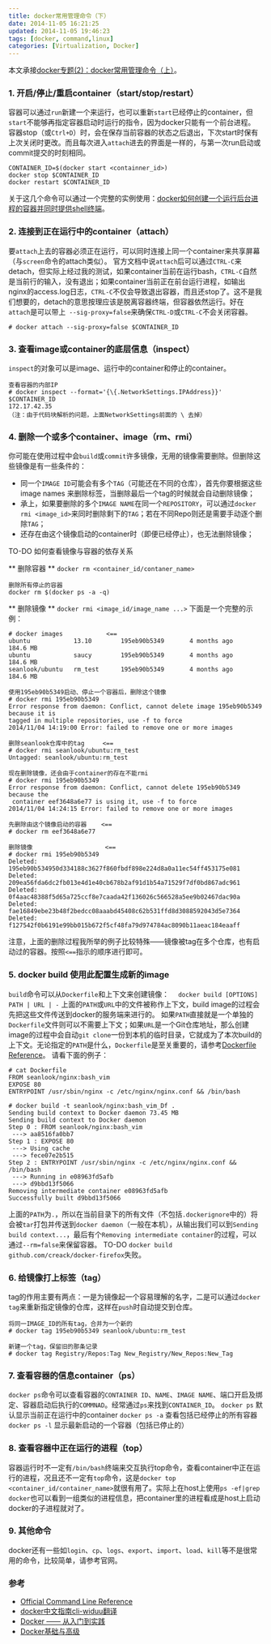 ```yaml
---
title: docker常用管理命令（下）
date: 2014-11-05 16:21:25
updated: 2014-11-05 19:46:23
tags: [docker, command,linux]
categories: [Virtualization, Docker]
---
```


本文承接[docker专题(2)：docker常用管理命令（上）](http://xgknight.com/2014/10/31/docker-command-best-use-1/)。
### 1. 开启/停止/重启container（start/stop/restart） ###
容器可以通过`run`新建一个来运行，也可以重新`start`已经停止的container，但`start`不能够再指定容器启动时运行的指令，因为docker只能有一个前台进程。
容器stop（或`Ctrl+D`）时，会在保存当前容器的状态之后退出，下次start时保有上次关闭时更改。而且每次进入`attach`进去的界面是一样的，与第一次run启动或commit提交的时刻相同。
```
CONTAINER_ID=$(docker start <containner_id>)
docker stop $CONTAINER_ID
docker restart $CONTAINER_ID
```
关于这几个命令可以通过一个完整的实例使用：[docker如何创建一个运行后台进程的容器并同时提供shell终端](http://xgknight.com/2014/11/03/docker-run-container-with-shell-daemon_process/)。

### 2. 连接到正在运行中的container（attach） ###
要`attach`上去的容器必须正在运行，可以同时连接上同一个container来共享屏幕（与`screen`命令的attach类似）。
官方文档中说`attach`后可以通过`CTRL-C`来detach，但实际上经过我的测试，如果container当前在运行bash，`CTRL-C`自然是当前行的输入，没有退出；如果container当前正在前台运行进程，如输出nginx的access.log日志，`CTRL-C`不仅会导致退出容器，而且还stop了。这不是我们想要的，detach的意思按理应该是脱离容器终端，但容器依然运行。好在`attach`是可以带上` --sig-proxy=false`来确保`CTRL-D`或`CTRL-C`不会关闭容器。

<!-- more -->

```
# docker attach --sig-proxy=false $CONTAINER_ID
```

### 3. 查看image或container的底层信息（inspect） ###
`inspect`的对象可以是image、运行中的container和停止的container。

```
查看容器的内部IP
# docker inspect --format='{\{.NetworkSettings.IPAddress}}' $CONTAINER_ID
172.17.42.35
（注：由于代码块解析的问题，上面NetworkSettings前面的 \ 去掉）
```

### 4. 删除一个或多个container、image（rm、rmi） ###
你可能在使用过程中会`build`或`commit`许多镜像，无用的镜像需要删除。但删除这些镜像是有一些条件的：
- 同一个`IMAGE ID`可能会有多个`TAG`（可能还在不同的仓库），首先你要根据这些 image names 来删除标签，当删除最后一个tag的时候就会自动删除镜像；
- 承上，如果要删除的多个`IMAGE NAME`在同一个`REPOSITORY`，可以通过`docker rmi <image_id>`来同时删除剩下的`TAG`；若在不同Repo则还是需要手动逐个删除`TAG`；
- 还存在由这个镜像启动的container时（即便已经停止），也无法删除镜像；

TO-DO
  如何查看镜像与容器的依存关系

** 删除容器 **
`docker rm <container_id/contaner_name>`
```
删除所有停止的容器
docker rm $(docker ps -a -q)
```

** 删除镜像 **
`docker rmi <image_id/image_name ...>` 
下面是一个完整的示例：
```
# docker images            <==
ubuntu            13.10        195eb90b5349       4 months ago       184.6 MB
ubuntu            saucy        195eb90b5349       4 months ago       184.6 MB
seanlook/ubuntu   rm_test      195eb90b5349       4 months ago       184.6 MB

使用195eb90b5349启动、停止一个容器后，删除这个镜像
# docker rmi 195eb90b5349
Error response from daemon: Conflict, cannot delete image 195eb90b5349 because it is 
tagged in multiple repositories, use -f to force
2014/11/04 14:19:00 Error: failed to remove one or more images

删除seanlook仓库中的tag     <==
# docker rmi seanlook/ubuntu:rm_test
Untagged: seanlook/ubuntu:rm_test

现在删除镜像，还会由于container的存在不能rmi
# docker rmi 195eb90b5349
Error response from daemon: Conflict, cannot delete 195eb90b5349 because the 
 container eef3648a6e77 is using it, use -f to force
2014/11/04 14:24:15 Error: failed to remove one or more images

先删除由这个镜像启动的容器    <==
# docker rm eef3648a6e77

删除镜像                    <==
# docker rmi 195eb90b5349
Deleted: 195eb90b534950d334188c3627f860fbdf898e224d8a0a11ec54ff453175e081
Deleted: 209ea56fda6dc2fb013e4d1e40cb678b2af91d1b54a71529f7df0bd867adc961
Deleted: 0f4aac48388f5d65a725ccf8e7caada42f136026c566528a5ee9b02467dac90a
Deleted: fae16849ebe23b48f2bedcc08aaabd45408c62b531ffd8d3088592043d5e7364
Deleted: f127542f0b6191e99bb015b672f5cf48fa79d974784ac8090b11aeac184eaaff
```
注意，上面的删除过程我所举的例子比较特殊——镜像被tag在多个仓库，也有启动过的容器。按照`<==`指示的顺序进行即可。

### 5. docker build <path> 使用此配置生成新的image ###

`build`命令可以从`Dockerfile`和上下文来创建镜像：
`  docker build [OPTIONS] PATH | URL | -`
上面的`PATH`或`URL`中的文件被称作上下文，build image的过程会先把这些文件传送到docker的服务端来进行的。
如果`PATH`直接就是一个单独的`Dockerfile`文件则可以不需要上下文；如果`URL`是一个Git仓库地址，那么创建image的过程中会自动`git clone`一份到本机的临时目录，它就成为了本次build的上下文。无论指定的`PATH`是什么，`Dockerfile`是至关重要的，请参考[Dockerfile Reference](http://docs.docker.com/reference/builder/)。
请看下面的例子：
```
# cat Dockerfile 
FROM seanlook/nginx:bash_vim
EXPOSE 80
ENTRYPOINT /usr/sbin/nginx -c /etc/nginx/nginx.conf && /bin/bash

# docker build -t seanlook/nginx:bash_vim_Df .
Sending build context to Docker daemon 73.45 MB
Sending build context to Docker daemon 
Step 0 : FROM seanlook/nginx:bash_vim
 ---> aa8516fa0bb7
Step 1 : EXPOSE 80
 ---> Using cache
 ---> fece07e2b515
Step 2 : ENTRYPOINT /usr/sbin/nginx -c /etc/nginx/nginx.conf && /bin/bash
 ---> Running in e08963fd5afb
 ---> d9bbd13f5066
Removing intermediate container e08963fd5afb
Successfully built d9bbd13f5066
```
上面的`PATH`为`.`，所以在当前目录下的所有文件（不包括`.dockerignore`中的）将会被`tar`打包并传送到`docker daemon`（一般在本机），从输出我们可以到`Sending build context...`，最后有个`Removing intermediate container`的过程，可以通过`--rm=false`来保留容器。
TO-DO
  `docker build github.com/creack/docker-firefox`失败。

### 6. 给镜像打上标签（tag） ###
tag的作用主要有两点：一是为镜像起一个容易理解的名字，二是可以通过`docker tag`来重新指定镜像的仓库，这样在`push`时自动提交到仓库。
```
将同一IMAGE_ID的所有tag，合并为一个新的
# docker tag 195eb90b5349 seanlook/ubuntu:rm_test

新建一个tag，保留旧的那条记录
# docker tag Registry/Repos:Tag New_Registry/New_Repos:New_Tag
```

### 7. 查看容器的信息container（ps） ###
`docker ps`命令可以查看容器的`CONTAINER ID`、`NAME`、`IMAGE NAME`、端口开启及绑定、容器启动后执行的`COMMNAD`。经常通过`ps`来找到`CONTAINER_ID`。
`docker ps` 默认显示当前正在运行中的container
`docker ps -a` 查看包括已经停止的所有容器
`docker ps -l` 显示最新启动的一个容器（包括已停止的）

### 8. 查看容器中正在运行的进程（top） ###
容器运行时不一定有`/bin/bash`终端来交互执行top命令，查看container中正在运行的进程，况且还不一定有`top`命令，这是`docker top <container_id/container_name>`就很有用了。实际上在host上使用`ps -ef|grep docker`也可以看到一组类似的进程信息，把container里的进程看成是host上启动docker的子进程就对了。

### 9. 其他命令 ###
docker还有一些如`login`、`cp`、`logs`、`export`、`import`、`load`、`kill`等不是很常用的命令，比较简单，请参考官网。

### 参考 ###
- [Official Command Line Reference](http://docs.docker.com/v1.1/reference/commandline/cli/)
- [docker中文指南cli-widuu翻译](http://www.widuu.com/docker/)
- [Docker —— 从入门到实践](http://www.dockerpool.com/static/books/docker_practice/)
- [Docker基础与高级](http://17173ops.com/2014/10/13/docker%E5%9F%BA%E7%A1%80%E4%B8%8E%E9%AB%98%E7%BA%A7.shtml)
